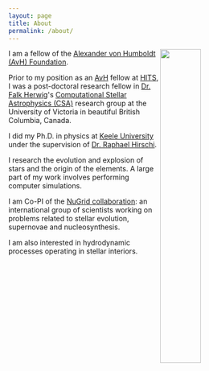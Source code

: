 ```yaml
---
layout: page
title: About
permalink: /about/
---
```



<img style="float: right" src="../content/DSC_0025.JPG" height="40%" width="40%">

I am a fellow of the [Alexander von Humboldt (AvH)
Foundation](http://www.humboldt-foundation.de).

Prior to my position as an
[AvH](http://www.humboldt-foundation.de/web/home.html) fellow at
[HITS](www.h-its.org), I was a post-doctoral research fellow in [Dr. Falk
Herwig](www.astro.uvic.ca/~fherwig)'s [Computational Stellar Astrophysics
(CSA)](http://csa.phys.uvic.ca) research group at the University of Victoria in
beautiful British Columbia, Canada.

I did my Ph.D. in physics at [Keele University](http://www.keele.ac.uk/) under
the supervision of [Dr. Raphael
Hirschi](http://www.astro.keele.ac.uk/~hirschi).

I research the evolution and explosion of stars and the origin of the elements.
A large part of my work involves performing computer simulations.
 
I am Co-PI of the [NuGrid collaboration](www.nugridstars.org): an
international group of scientists working on problems related to stellar
evolution, supernovae and nucleosynthesis.

I am also interested in hydrodynamic processes operating in stellar interiors.
